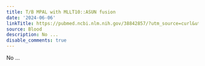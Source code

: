 ```yaml
---
title: T/B MPAL with MLLT10::ASUN fusion
date: '2024-06-06'
linkTitle: https://pubmed.ncbi.nlm.nih.gov/38842857/?utm_source=curl&utm_medium=rss&utm_campaign=journals&utm_content=7603509&fc=None&ff=20240606180757&v=2.18.0.post9+e462414
source: Blood
description: No ...
disable_comments: true
---
```

No ...